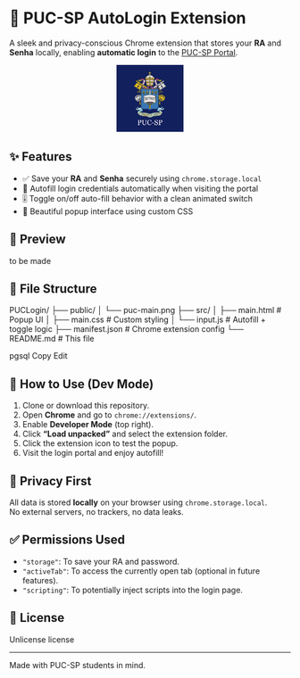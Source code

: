 # 🔐 PUC-SP AutoLogin Extension

A sleek and privacy-conscious Chrome extension that stores your **RA** and **Senha** locally, enabling **automatic login** to the [PUC-SP Portal](https://portal.fundasp.org.br/FrameHTML/web/app/edu/PortalEducacional/login/).

<div align="center">
  <img src="public/puc-main.png" alt="PUC-SP" width="120"/>
</div>

## ✨ Features

- ✅ Save your **RA** and **Senha** securely using `chrome.storage.local`
- 🔄 Autofill login credentials automatically when visiting the portal
- 🎚️ Toggle on/off auto-fill behavior with a clean animated switch
- 🎨 Beautiful popup interface using custom CSS

## 📸 Preview
to be made
<!-- <img src="preview.gif" alt="PUC-SP AutoLogin Demo" width="300"/> -->

## 📁 File Structure

PUCLogin/
├── public/
│ └── puc-main.png
├── src/
│ ├── main.html # Popup UI
│ ├── main.css # Custom styling
│ └── input.js # Autofill + toggle logic
├── manifest.json # Chrome extension config
└── README.md # This file

pgsql
Copy
Edit

## 🔧 How to Use (Dev Mode)

1. Clone or download this repository.
2. Open **Chrome** and go to `chrome://extensions/`.
3. Enable **Developer Mode** (top right).
4. Click **“Load unpacked”** and select the extension folder.
5. Click the extension icon to test the popup.
6. Visit the login portal and enjoy autofill!

## 🔐 Privacy First

All data is stored **locally** on your browser using `chrome.storage.local`.  
No external servers, no trackers, no data leaks.

## ✅ Permissions Used

- `"storage"`: To save your RA and password.
- `"activeTab"`: To access the currently open tab (optional in future features).
- `"scripting"`: To potentially inject scripts into the login page.

## 📜 License

Unlicense license

---

Made with PUC-SP students in mind.